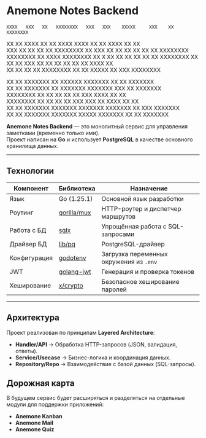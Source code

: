 # Anemone Notes Backend

    XXXX   XXX   XX   XXXXXXXX   XXX   XXX    XXXXX     XXX    XX   XXXXXXXX
   XX XX   XXXX  XX   XX         XXXX XXXX   XX    XX   XXXX   XX   XX      
XXX   XX   XX XX XX   XXXXXXXX   XX XXX XX   XX    XX   XX XX  XX   XXXXXXXX
 XXXXXXXX  XX  XXXX   XXXXXXXX   XX  X  XX   XX    XX   XX  XX XX   XXXXXXXX
XX    XX   XX   XXX   XX         XX     XX   XX    XX   XX   XXXX   XX      
XX    XX   XX    XX   XXXXXXXX   XX     XX    XXXXX     XX    XXX   XXXXXXXX
                                                                            
                                                                            
                                                                            
   XX    XX   XXXXXXX   XX        XXXXXX    XXXXXXX   XX   XX   XXXXXXX     
   XX    XX   XXXXXXX   XX        XXXXXXX   XXXXXXX   XXX  XX   XXXXXXX     
   XXXXXXXX   XX   XX   XX        XX   XX     XXX     XXXX XX   XX          
   XXXXXXXX   XX   XX   XX        XX  XXX     XXX     XX XXXX   XX   XX     
   XX    XX   XXXXXXX   XXXXXXX   XXXXXXX   XXXXXXX   XX  XXX   XXXXXXX     
   XX    XX   XXXXXXX   XXXXXXX   XXXXX     XXXXXXX   XX   XX   XXXXXXX     

**Anemone Notes Backend** — это монолитный сервис для управления заметками (временно только ими).  
Проект написан на **Go** и использует **PostgreSQL** в качестве основного хранилища данных.  

---

## Технологии

| Компонент      | Библиотека                                         | Назначение                                    |
|----------------|----------------------------------------------------|-----------------------------------------------|
| Язык           | Go (1.25.1)                                        | Основной язык разработки                      |
| Роутинг        | [gorilla/mux](https://github.com/gorilla/mux)      | HTTP-роутер и диспетчер маршрутов             |
| Работа с БД    | [sqlx](https://github.com/jmoiron/sqlx)            | Упрощённая работа с SQL-запросами             |
| Драйвер БД     | [lib/pq](https://github.com/lib/pq)                | PostgreSQL-драйвер                            |
| Конфигурация   | [godotenv](https://github.com/joho/godotenv)       | Загрузка переменных окружения из `.env`       |
| JWT            | [golang-jwt](https://github.com/golang-jwt/jwt)    | Генерация и проверка токенов                  |
| Хеширование    | [x/crypto](https://pkg.go.dev/golang.org/x/crypto) | Безопасное хеширование паролей                |

---

## Архитектура

Проект реализован по принципам **Layered Architecture**:

- **Handler/API** → Обработка HTTP-запросов (JSON, валидация, ответы).  
- **Service/Usecase** → Бизнес-логика и координация данных.  
- **Repository/Repo** → Взаимодействие с базой данных (SQL-запросы).  

## Дорожная карта

В будущем сервис будет расширяться и разделяться на отдельные модули для поддержки приложений:

- **Anemone Kanban**
- **Anemone Mail**
- **Anemone Quiz**